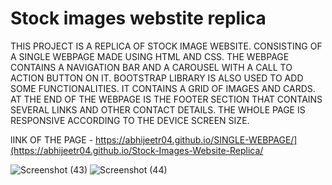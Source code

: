 # Stock images webstite replica
THIS PROJECT IS A REPLICA OF STOCK IMAGE WEBSITE. CONSISTING OF A SINGLE WEBPAGE MADE USING HTML AND CSS. THE WEBPAGE CONTAINS A NAVIGATION BAR AND A CAROUSEL WITH A CALL TO ACTION BUTTON ON IT. BOOTSTRAP LIBRARY IS ALSO USED TO ADD SOME FUNCTIONALITIES. 
IT CONTAINS A GRID OF IMAGES AND CARDS. AT THE END OF THE WEBPAGE IS THE FOOTER SECTION THAT CONTAINS SEVERAL LINKS AND OTHER CONTACT DETAILS. THE WHOLE PAGE IS RESPONSIVE ACCORDING TO THE DEVICE SCREEN SIZE.

lINK OF THE PAGE - https://abhijeetr04.github.io/SINGLE-WEBPAGE/](https://abhijeetr04.github.io/Stock-Images-Website-Replica/

![Screenshot (43)](https://github.com/AbhijeetR04/SINGLE-WEBPAGE/assets/119820879/168f62fe-a370-46da-ab53-899b5edcbf9c)
![Screenshot (44)](https://github.com/AbhijeetR04/SINGLE-WEBPAGE/assets/119820879/9078aa47-a5bc-4ce9-863d-f07fdeb26c76)
